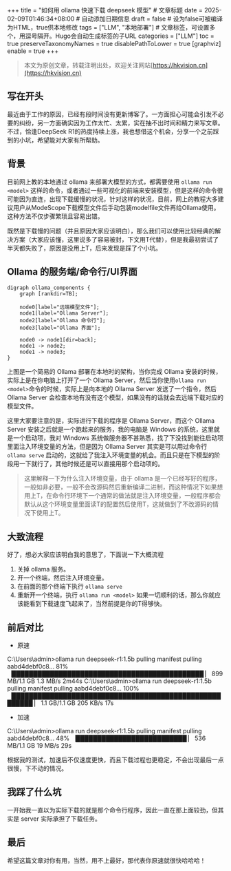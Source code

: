 +++
title = "如何用 ollama 快速下载 deepseek 模型"  # 文章标题
date = 2025-02-09T01:46:34+08:00  # 自动添加日期信息
draft = false  # 设为false可被编译为HTML，true供本地修改
tags = ["LLM", "本地部署"]  # 文章标签，可设置多个，用逗号隔开。Hugo会自动生成标签的子URL
categories = ["LLM"]
toc = true
preserveTaxonomyNames = true
disablePathToLower = true
[graphviz]
  enable = true
+++

> 本文为原创文章，转载注明出处，欢迎关注网站[https://hkvision.cn](https://hkvision.cn)

## 写在开头
最近由于工作的原因，已经有段时间没有更新博客了。一方面担心可能会引发不必要的纠纷，另一方面确实因为工作太忙、太累，实在抽不出时间和精力来写文章。不过，恰逢DeepSeek R1的热度持续上涨，我也想借这个机会，分享一个之前踩到的小坑，希望能对大家有所帮助。

## 背景
目前网上教的本地通过 ollama 来部署大模型的方式，都需要使用 `ollama run <model>` 这样的命令，或者通过一些可视化的前端来安装模型，但是这样的命令很可能因为直连，出现下载缓慢的状况，针对这样的状况，目前，网上的教程大多建议用户从ModeScope下载模型文件后手动包装modelfile文件再给Ollama使用。这种方法不仅步骤繁琐且容易出错。

既然是下载慢的问题（并且原因大家应该明白），那么我们可以使用比较经典的解决方案（大家应该懂，这里说多了容易被封，下文用T代替），但是我最初尝试了半天都失败了，原因是没用上T，后来发现是踩了个小坑。

## Ollama 的服务端/命令行/UI界面

```viz-dot
digraph ollama_components {
    graph [rankdir=TB];
    
    node0[label="远端模型文件"];
    node1[label="Ollama Server"];
    node2[label="Ollama 命令行"];
    node3[label="Ollama 界面"];
    
    node0 -> node1[dir=back];
    node1 -> node2;
    node1 -> node3;
}
```

上图是一个简易的 Ollama 部署在本地时的架构，当你完成 Ollama 安装的时候，实际上是在你电脑上打开了一个 Ollama Server，然后当你使用`ollama run <model>`命令的时候，实际上是向本地的 Ollama Server 发送了一个指令，然后 Ollama Server 会检查本地有没有这个模型，如果没有的话就会去远端下载对应的模型文件。

这里大家要注意的是，实际进行下载的程序是 Ollama Server，而这个 Ollama Server 安装之后就是一个跑起来的服务，我的电脑是 Windows 的系统，这里就是一个启动项，我对 Windows 系统做服务器不甚熟悉，找了下没找到能往启动项里面注入环境变量的方法，但是因为 Ollama Server 其实是可以用过命令行`ollama serve` 启动的，这就给了我注入环境变量的机会。而且只是在下模型的阶段用一下就行了，其他时候还是可以直接用那个启动项的。

> 这里解释一下为什么注入环境变量，由于 ollama 是一个已经写好的程序，一般如非必要，一般不会改源码然后重新编译二进制，而这种情况下如果想用上T，在命令行环境下一个通常的做法就是注入环境变量，一般程序都会默认从这个环境变量里面读T的配置然后使用T，这就做到了不改源码的情况下使用上T。

## 大致流程
好了，想必大家应该明白我的意思了，下面说一下大概流程
1. 关掉 ollama 服务。
2. 开一个终端，然后注入环境变量。
3. 在前面的那个终端下执行 `ollama serve`
4. 重新开一个终端，执行 `ollama run <model>`
如果一切顺利的话，那么你就应该能看到下载速度飞起来了，当然前提是你的T得够快。

## 前后对比
- 原速

C:\Users\admin>ollama run deepseek-r1:1.5b
pulling manifest
pulling aabd4debf0c8...  81% ▕█████████████████████████████████████████████           ▏ 899 MB/1.1 GB  1.3 MB/s   2m44s 
C:\Users\admin>ollama run deepseek-r1:1.5b
pulling manifest
pulling aabd4debf0c8... 100% ▕███████████████████████████████████████████████████████ ▏ 1.1 GB/1.1 GB  205 KB/s     17s

- 加速

C:\Users\admin>ollama run deepseek-r1:1.5b
pulling manifest
pulling aabd4debf0c8...  48% ▕██████████████████████████                              ▏ 536 MB/1.1 GB   19 MB/s     29s

根据我的测试，加速后不仅速度更快，而且下载过程也更稳定，不会出现最后一点很慢，下不动的情况。

## 我踩了什么坑
一开始我一直以为实际下载的就是那个命令行程序，因此一直在那上面较劲，但其实是 server 实际承担了下载任务。

## 最后
希望这篇文章对你有用，当然，用不上最好，那代表你原速就很快哈哈哈！
